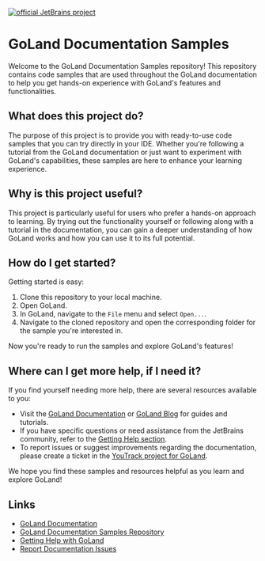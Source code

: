 [![official JetBrains project](https://jb.gg/badges/official-flat-square.svg)](https://confluence.jetbrains.com/display/ALL/JetBrains+on+GitHub)
# GoLand Documentation Samples

Welcome to the GoLand Documentation Samples repository! This repository contains code samples that are used throughout the GoLand documentation to help you get hands-on experience with GoLand's features and functionalities.

## What does this project do?

The purpose of this project is to provide you with ready-to-use code samples that you can try directly in your IDE. Whether you're following a tutorial from the GoLand documentation or just want to experiment with GoLand's capabilities, these samples are here to enhance your learning experience.

## Why is this project useful?

This project is particularly useful for users who prefer a hands-on approach to learning. By trying out the functionality yourself or following along with a tutorial in the documentation, you can gain a deeper understanding of how GoLand works and how you can use it to its full potential.

## How do I get started?

Getting started is easy:

1. Clone this repository to your local machine.
2. Open GoLand.
3. In GoLand, navigate to the `File` menu and select `Open...`.
4. Navigate to the cloned repository and open the corresponding folder for the sample you're interested in.

Now you're ready to run the samples and explore GoLand's features!

## Where can I get more help, if I need it?

If you find yourself needing more help, there are several resources available to you:

- Visit the [GoLand Documentation](https://www.jetbrains.com/help/go/getting-started.html) or [GoLand Blog](https://blog.jetbrains.com/go/) for guides and tutorials.
- If you have specific questions or need assistance from the JetBrains community, refer to the [Getting Help section](https://www.jetbrains.com/help/go/getting-help.html#ask-the-jetbrains-community).
- To report issues or suggest improvements regarding the documentation, please create a ticket in the [YouTrack project for GoLand](https://youtrack.jetbrains.com/issues/GO).

We hope you find these samples and resources helpful as you learn and explore GoLand!

## Links

- [GoLand Documentation](https://www.jetbrains.com/help/go/getting-started.html)
- [GoLand Documentation Samples Repository](https://github.com/JetBrains/goland-documentation-samples)
- [Getting Help with GoLand](https://www.jetbrains.com/help/go/getting-help.html#ask-the-jetbrains-community)
- [Report Documentation Issues](https://youtrack.jetbrains.com/issues/GO)
